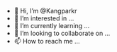 - 👋 Hi, I’m @Kangparkr
- 👀 I’m interested in ...
- 🌱 I’m currently learning ...
- 💞️ I’m looking to collaborate on ...
- 📫 How to reach me ...

<!---
Kangparkr/Kangparkr is a ✨ special ✨ repository because its `README.md` (this file) appears on your GitHub profile.
You can click the Preview link to take a look at your changes.
--->
